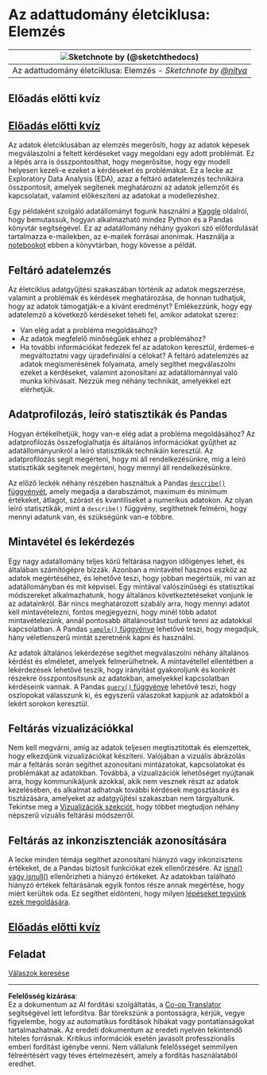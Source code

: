 <!--
CO_OP_TRANSLATOR_METADATA:
{
  "original_hash": "d92f57eb110dc7f765c05cbf0f837c77",
  "translation_date": "2025-08-26T16:29:07+00:00",
  "source_file": "4-Data-Science-Lifecycle/15-analyzing/README.md",
  "language_code": "hu"
}
-->
# Az adattudomány életciklusa: Elemzés

|![ Sketchnote by [(@sketchthedocs)](https://sketchthedocs.dev) ](../../sketchnotes/15-Analyzing.png)|
|:---:|
| Az adattudomány életciklusa: Elemzés - _Sketchnote by [@nitya](https://twitter.com/nitya)_ |

## Előadás előtti kvíz

## [Előadás előtti kvíz](https://purple-hill-04aebfb03.1.azurestaticapps.net/quiz/28)

Az adatok életciklusában az elemzés megerősíti, hogy az adatok képesek megválaszolni a feltett kérdéseket vagy megoldani egy adott problémát. Ez a lépés arra is összpontosíthat, hogy megerősítse, hogy egy modell helyesen kezeli-e ezeket a kérdéseket és problémákat. Ez a lecke az Exploratory Data Analysis (EDA), azaz a feltáró adatelemzés technikáira összpontosít, amelyek segítenek meghatározni az adatok jellemzőit és kapcsolatait, valamint előkészíteni az adatokat a modellezéshez.

Egy példaként szolgáló adatállományt fogunk használni a [Kaggle](https://www.kaggle.com/balaka18/email-spam-classification-dataset-csv/version/1) oldalról, hogy bemutassuk, hogyan alkalmazható mindez Python és a Pandas könyvtár segítségével. Ez az adatállomány néhány gyakori szó előfordulását tartalmazza e-mailekben, az e-mailek forrásai anonimak. Használja a [notebookot](notebook.ipynb) ebben a könyvtárban, hogy kövesse a példát.

## Feltáró adatelemzés

Az életciklus adatgyűjtési szakaszában történik az adatok megszerzése, valamint a problémák és kérdések meghatározása, de honnan tudhatjuk, hogy az adatok támogatják-e a kívánt eredményt? 
Emlékezzünk, hogy egy adatelemző a következő kérdéseket teheti fel, amikor adatokat szerez:
-   Van elég adat a probléma megoldásához?
-   Az adatok megfelelő minőségűek ehhez a problémához?
-   Ha további információkat fedezek fel az adatokon keresztül, érdemes-e megváltoztatni vagy újradefiniálni a célokat?
A feltáró adatelemzés az adatok megismerésének folyamata, amely segíthet megválaszolni ezeket a kérdéseket, valamint azonosítani az adatállománnyal való munka kihívásait. Nézzük meg néhány technikát, amelyekkel ezt elérhetjük.

## Adatprofilozás, leíró statisztikák és Pandas
Hogyan értékelhetjük, hogy van-e elég adat a probléma megoldásához? Az adatprofilozás összefoglalhatja és általános információkat gyűjthet az adatállományunkról a leíró statisztikák technikáin keresztül. Az adatprofilozás segít megérteni, hogy mi áll rendelkezésünkre, míg a leíró statisztikák segítenek megérteni, hogy mennyi áll rendelkezésünkre.

Az előző leckék néhány részében használtuk a Pandas [`describe()` függvényét](https://pandas.pydata.org/pandas-docs/stable/reference/api/pandas.DataFrame.describe.html), amely megadja a darabszámot, maximum és minimum értékeket, átlagot, szórást és kvantiliseket a numerikus adatokon. Az olyan leíró statisztikák, mint a `describe()` függvény, segíthetnek felmérni, hogy mennyi adatunk van, és szükségünk van-e többre.

## Mintavétel és lekérdezés
Egy nagy adatállomány teljes körű feltárása nagyon időigényes lehet, és általában számítógépre bízzák. Azonban a mintavétel hasznos eszköz az adatok megértéséhez, és lehetővé teszi, hogy jobban megértsük, mi van az adatállományban és mit képvisel. Egy mintával valószínűségi és statisztikai módszereket alkalmazhatunk, hogy általános következtetéseket vonjunk le az adatainkról. Bár nincs meghatározott szabály arra, hogy mennyi adatot kell mintavételezni, fontos megjegyezni, hogy minél több adatot mintavételezünk, annál pontosabb általánosítást tudunk tenni az adatokkal kapcsolatban. 
A Pandas [`sample()` függvénye](https://pandas.pydata.org/pandas-docs/stable/reference/api/pandas.DataFrame.sample.html) lehetővé teszi, hogy megadjuk, hány véletlenszerű mintát szeretnénk kapni és használni.

Az adatok általános lekérdezése segíthet megválaszolni néhány általános kérdést és elméletet, amelyek felmerülhetnek. A mintavétellel ellentétben a lekérdezések lehetővé teszik, hogy irányítást gyakoroljunk és konkrét részekre összpontosítsunk az adatokban, amelyekkel kapcsolatban kérdéseink vannak. 
A Pandas [`query()` függvénye](https://pandas.pydata.org/pandas-docs/stable/reference/api/pandas.DataFrame.query.html) lehetővé teszi, hogy oszlopokat válasszunk ki, és egyszerű válaszokat kapjunk az adatokból a lekért sorokon keresztül.

## Feltárás vizualizációkkal
Nem kell megvárni, amíg az adatok teljesen megtisztítottak és elemzettek, hogy elkezdjünk vizualizációkat készíteni. Valójában a vizuális ábrázolás már a feltárás során segíthet azonosítani mintázatokat, kapcsolatokat és problémákat az adatokban. Továbbá, a vizualizációk lehetőséget nyújtanak arra, hogy kommunikáljunk azokkal, akik nem vesznek részt az adatok kezelésében, és alkalmat adhatnak további kérdések megosztására és tisztázására, amelyeket az adatgyűjtési szakaszban nem tárgyaltunk. Tekintse meg a [Vizualizációk szekciót](../../../../../../../../../3-Data-Visualization), hogy többet megtudjon néhány népszerű vizuális feltárási módszerről.

## Feltárás az inkonzisztenciák azonosítására
A lecke minden témája segíthet azonosítani hiányzó vagy inkonzisztens értékeket, de a Pandas biztosít funkciókat ezek ellenőrzésére. Az [isna() vagy isnull()](https://pandas.pydata.org/pandas-docs/stable/reference/api/pandas.isna.html) ellenőrizheti a hiányzó értékeket. Az adatokban található hiányzó értékek feltárásának egyik fontos része annak megértése, hogy miért kerültek oda. Ez segíthet eldönteni, hogy milyen [lépéseket tegyünk ezek megoldására](/2-Working-With-Data/08-data-preparation/notebook.ipynb).

## [Előadás előtti kvíz](https://purple-hill-04aebfb03.1.azurestaticapps.net/quiz/27)

## Feladat

[Válaszok keresése](assignment.md)

---

**Felelősség kizárása**:  
Ez a dokumentum az AI fordítási szolgáltatás, a [Co-op Translator](https://github.com/Azure/co-op-translator) segítségével lett lefordítva. Bár törekszünk a pontosságra, kérjük, vegye figyelembe, hogy az automatikus fordítások hibákat vagy pontatlanságokat tartalmazhatnak. Az eredeti dokumentum az eredeti nyelvén tekintendő hiteles forrásnak. Kritikus információk esetén javasolt professzionális emberi fordítást igénybe venni. Nem vállalunk felelősséget semmilyen félreértésért vagy téves értelmezésért, amely a fordítás használatából eredhet.